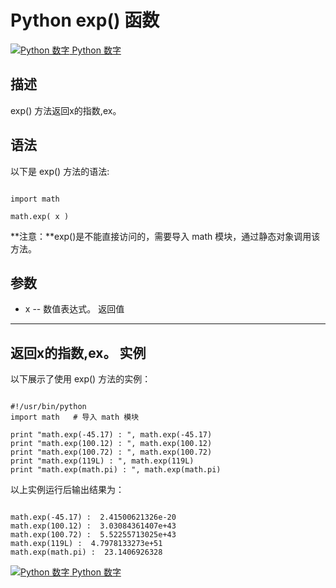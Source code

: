 Python  exp() 函数
================

 [![Python 数字](../images/up.gif)
 Python 数字](python-numbers.html)


  描述
--

 exp() 方法返回x的指数,ex。

  语法
--

 以下是 exp() 方法的语法:

 
```

import math

math.exp( x )

```

 **注意：**exp()是不能直接访问的，需要导入 math 模块，通过静态对象调用该方法。

  参数
--

  *  x -- 数值表达式。 
   返回值
---

 返回x的指数,ex。  实例
--

  以下展示了使用 exp() 方法的实例： 

 
```

#!/usr/bin/python
import math   # 导入 math 模块

print "math.exp(-45.17) : ", math.exp(-45.17)
print "math.exp(100.12) : ", math.exp(100.12)
print "math.exp(100.72) : ", math.exp(100.72)
print "math.exp(119L) : ", math.exp(119L)
print "math.exp(math.pi) : ", math.exp(math.pi)

```

  以上实例运行后输出结果为： 
```

math.exp(-45.17) :  2.41500621326e-20
math.exp(100.12) :  3.03084361407e+43
math.exp(100.72) :  5.52255713025e+43
math.exp(119L) :  4.7978133273e+51
math.exp(math.pi) :  23.1406926328

```

 [![Python 数字](../images/up.gif)
 Python 数字](python-numbers.html)